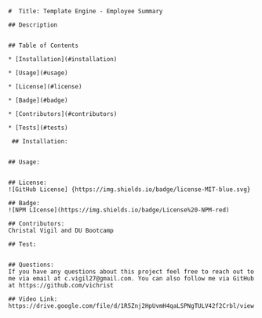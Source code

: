 
    #  Title: Template Engine - Employee Summary
  
    ## Description
    
  
    ## Table of Contents
  
    * [Installation](#installation)
  
    * [Usage](#usage)
  
    * [License](#license)
  
    * [Badge](#badge)
  
    * [Contributors](#contributors)
  
    * [Tests](#tests)
  
     ## Installation:
    
   
    ## Usage:
    
    
    ## License:
    ![GitHub License] {https://img.shields.io/badge/license-MIT-blue.svg}
  
    ## Badge: 
    ![NPM LIcense](https://img.shields.io/badge/License%20-NPM-red)
  
    ## Contributors:
    Christal Vigil and DU Bootcamp  
  
    ## Test:
    
  
    ## Questions: 
    If you have any questions about this project feel free to reach out to me via email at c.vigil27@gmail.com. You can also follow me via GitHub at https://github.com/vichrist
  
    ## Video Link: 
    https://drive.google.com/file/d/1R5Znj2HpUvmH4qaLSPNgTULV42f2Crbl/view 
    